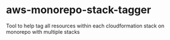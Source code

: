 # aws-monorepo-stack-tagger
Tool to help tag all resources within each cloudformation stack on monorepo with multiple stacks
